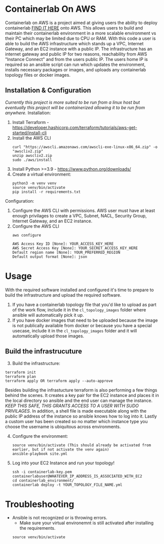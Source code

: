 # Containerlab On AWS
Containerlab on AWS is a project aimed at giving users the ability to deploy containerlab [FIND IT HERE](https://containerlab.dev/) onto AWS.  This allows users to build and maintain their containerlab environment in a more scalable environment vs their PC which may be limited due to CPU or RAM.  With this code a user is able to build the AWS infrastructure which stands up a VPC, Internet Gateway, and an EC2 instance with a public IP.  The infrastructure has an internet gateway and public IP for two reasons, reachability from AWS "Instance Connect" and from the users public IP.  The users home IP is required so an ansible script can run which updates the environment, installs necessary packages or images, and uploads any containerlab topology files or docker images.

## Installation & Configuration
*Currently this project is more suited to be run from a linux host but eventually this project will be containerized allowing it to be run from anywhere.*
Installation:
1. Install Terraform - https://developer.hashicorp.com/terraform/tutorials/aws-get-started/install-cli
2. Install the AWS CLI
    ```
    curl "https://awscli.amazonaws.com/awscli-exe-linux-x86_64.zip" -o "awscliv2.zip"
    unzip awscliv2.zip
    sudo ./aws/install
    ```
3. Install Python >=3.9 - https://www.python.org/downloads/
4. Create a virtual environment:
    ```
    python3 -m venv venv
    source venv/bin/activate
    pip install -r requirements.txt
    ```

Configuration:
1. Configure the AWS CLI with permissions.  AWS user must have at least enough privilages to create a VPC, Subnet, NACL, Security Group, Internet Gateway, and an EC2 instance.
2. Configure the AWS CLI
    ```
    aws configure 

    AWS Access Key ID [None]: YOUR_ACCESS_KEY_HERE
    AWS Secret Access Key [None]: YOUR_SECRET_ACCESS_KEY_HERE
    Default region name [None]: YOUR_PREFERRED_REGION
    Default output format [None]: json
    ```

# Usage
With the required software installed and configured it's time to prepare to build the infrastructure and upload the required software.
1. If you have a containerlab topology file that you'd like to upload as part of the work flow, include it in the ```cl_topology_images``` folder where ansible will automatically pick it up.
2. If you have docker images that need to be uploaded because the image is not publically available from docker or because you have a special usecase, include it in the ```cl_topology_images``` folder and it will automatically upload those images.
## Build the infrastrucuture
3. Build the infrastructure:
```
terraform init
terraform plan
terraform apply OR terraform apply --auto-approve
```
Besides building the infrastucture terraform is also performing a few things behind the scenes.  It creates a key pair for the EC2 instance and places it in the local directory so ansible and the end user can manage the instance.  *KEEP THIS SAFE, THIS GRANTS ACCESS TO A USER WITH SUDO PRIVILAGES*. In addition, a shell file is made executable along with the public IP address of the instance so ansible knows how to log into it.  Lastly a custom user has been created so no matter which instance type you choose the username is ubiquitous across environments.

4. Configure the environment:
    ```
    source venv/bin/activate (This should already be activated from earlier, but if not activate the venv again)
    ansible-playbook site.yml
    ```
5. Log into your EC2 Instance and run your topology!
    ```
    ssh -i containerlab-key.pem containerlabuser@WHATEVER_IP_ADDRESS_IS_ASSOCIATED_WITH_EC2
    cd containerlab_environment/
    containerlab deploy -t YOUR_TOPOLOGY_FILE_NAME.yml
    ```


# Troubleshooting
- Ansible is not recognized or is throwing errors.
    - Make sure your virtual environemnt is still activated after installing the requirements.
    ```
    source venv/bin/activate
    ```
